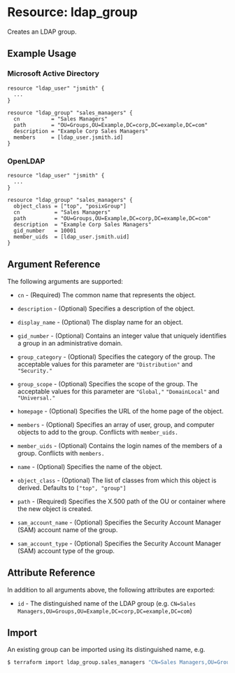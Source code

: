 # Resource: ldap_group

Creates an LDAP group. 

## Example Usage

### Microsoft Active Directory
```hcl
resource "ldap_user" "jsmith" {
  ...
}

resource "ldap_group" "sales_managers" {
  cn          = "Sales Managers"
  path        = "OU=Groups,OU=Example,DC=corp,DC=example,DC=com"
  description = "Example Corp Sales Managers"
  members     = [ldap_user.jsmith.id]
}
```

### OpenLDAP
```hcl
resource "ldap_user" "jsmith" {
  ...
}

resource "ldap_group" "sales_managers" {
  object_class = ["top", "posixGroup"]
  cn           = "Sales Managers"
  path         = "OU=Groups,OU=Example,DC=corp,DC=example,DC=com"
  description  = "Example Corp Sales Managers"
  gid_number   = 10001
  member_uids  = [ldap_user.jsmith.uid]
}
```

## Argument Reference

The following arguments are supported:

* `cn` - (Required) The common name that represents the object.

* `description` - (Optional) Specifies a description of the object.

* `display_name` - (Optional) The display name for an object.

* `gid_number` - (Optional) Contains an integer value that uniquely identifies a group in an administrative domain.

* `group_category` - (Optional) Specifies the category of the group. The acceptable values for this parameter are ``"Distribution"`` and ``"Security."``

* `group_scope` - (Optional) Specifies the scope of the group. The acceptable values for this parameter are ``"Global,"`` ``"DomainLocal"`` and ``"Universal."``

* `homepage` - (Optional) Specifies the URL of the home page of the object.

* `members` - (Optional) Specifies an array of user, group, and computer objects to add to the group. Conflicts with ``member_uids.``

* `member_uids` - (Optional) Contains the login names of the members of a group. Conflicts with ``members.``

* `name` - (Optional) Specifies the name of the object.

* `object_class` - (Optional) The list of classes from which this object is derived. Defaults to ``["top", "group"]``

* `path` - (Required) Specifies the X.500 path of the OU or container where the new object is created.

* `sam_account_name` - (Optional) Specifies the Security Account Manager (SAM) account name of the group.

* `sam_account_type` - (Optional) Specifies the Security Account Manager (SAM) account type of the group.

## Attribute Reference

In addition to all arguments above, the following attributes are exported:

* `id` - The distinguished name of the LDAP group (e.g. ``CN=Sales Managers,OU=Groups,OU=Example,DC=corp,DC=example,DC=com``)


## Import

An existing group can be imported using its distinguished name, e.g.

```sh
$ terraform import ldap_group.sales_managers "CN=Sales Managers,OU=Groups,OU=Example,DC=corp,DC=example,DC=com"
```
